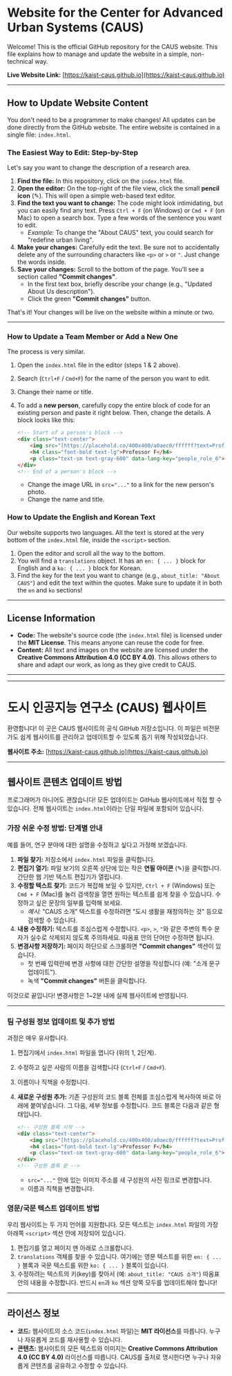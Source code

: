 # Website for the Center for Advanced Urban Systems (CAUS)

Welcome! This is the official GitHub repository for the CAUS website. This file explains how to manage and update the website in a simple, non-technical way.

**Live Website Link:** [https://kaist-caus.github.io](https://kaist-caus.github.io)

---

## How to Update Website Content

You don't need to be a programmer to make changes! All updates can be done directly from the GitHub website. The entire website is contained in a single file: `index.html`.

### The Easiest Way to Edit: Step-by-Step

Let's say you want to change the description of a research area.

1.  **Find the file:** In this repository, click on the `index.html` file.
2.  **Open the editor:** On the top-right of the file view, click the small **pencil icon** (✎). This will open a simple web-based text editor.
3.  **Find the text you want to change:** The code might look intimidating, but you can easily find any text. Press `Ctrl + F` (on Windows) or `Cmd + F` (on Mac) to open a search box. Type a few words of the sentence you want to edit.
    * *Example:* To change the "About CAUS" text, you could search for "redefine urban living".
4.  **Make your changes:** Carefully edit the text. Be sure not to accidentally delete any of the surrounding characters like `<p>` or `>` or `"`. Just change the words inside.
5.  **Save your changes:** Scroll to the bottom of the page. You'll see a section called **"Commit changes"**.
    * In the first text box, briefly describe your change (e.g., "Updated About Us description").
    * Click the green **"Commit changes"** button.

That's it! Your changes will be live on the website within a minute or two.

---

### How to Update a Team Member or Add a New One

The process is very similar.

1.  Open the `index.html` file in the editor (steps 1 & 2 above).
2.  Search (`Ctrl+F` / `Cmd+F`) for the name of the person you want to edit.
3.  Change their name or title.
4.  To add a **new person**, carefully copy the entire block of code for an existing person and paste it right below. Then, change the details. A block looks like this:

    ```html
    <!-- Start of a person's block -->
    <div class="text-center">
        <img src="[https://placehold.co/400x400/a0aec0/ffffff?text=Prof.+F](https://placehold.co/400x400/a0aec0/ffffff?text=Prof.+F)" class="w-32 h-32 mx-auto rounded-full mb-4 shadow-md" alt="Researcher Photo">
        <h4 class="font-bold text-lg">Professor F</h4>
        <p class="text-sm text-gray-600" data-lang-key="people_role_6">New Role</p>
    </div>
    <!-- End of a person's block -->
    ```

    * Change the image URL in `src="..."` to a link for the new person's photo.
    * Change the name and title.

### How to Update the English and Korean Text

Our website supports two languages. All the text is stored at the very bottom of the `index.html` file, inside the `<script>` section.

1.  Open the editor and scroll all the way to the bottom.
2.  You will find a `translations` object. It has an `en: { ... }` block for English and a `ko: { ... }` block for Korean.
3.  Find the key for the text you want to change (e.g., `about_title: "About CAUS"`) and edit the text within the quotes. Make sure to update it in both the `en` and `ko` sections!

---

## License Information

* **Code:** The website's source code (the `index.html` file) is licensed under the **MIT License**. This means anyone can reuse the code for free.
* **Content:** All text and images on the website are licensed under the **Creative Commons Attribution 4.0 (CC BY 4.0)**. This allows others to share and adapt our work, as long as they give credit to CAUS.


---
---

# 도시 인공지능 연구소 (CAUS) 웹사이트

환영합니다! 이 곳은 CAUS 웹사이트의 공식 GitHub 저장소입니다. 이 파일은 비전문가도 쉽게 웹사이트를 관리하고 업데이트할 수 있도록 돕기 위해 작성되었습니다.

**웹사이트 주소:** [https://kaist-caus.github.io](https://kaist-caus.github.io)

---

## 웹사이트 콘텐츠 업데이트 방법

프로그래머가 아니어도 괜찮습니다! 모든 업데이트는 GitHub 웹사이트에서 직접 할 수 있습니다. 전체 웹사이트는 `index.html`이라는 단일 파일에 포함되어 있습니다.

### 가장 쉬운 수정 방법: 단계별 안내

예를 들어, 연구 분야에 대한 설명을 수정하고 싶다고 가정해 보겠습니다.

1.  **파일 찾기:** 저장소에서 `index.html` 파일을 클릭합니다.
2.  **편집기 열기:** 파일 보기의 오른쪽 상단에 있는 작은 **연필 아이콘** (✎)을 클릭합니다. 간단한 웹 기반 텍스트 편집기가 열립니다.
3.  **수정할 텍스트 찾기:** 코드가 복잡해 보일 수 있지만, `Ctrl + F` (Windows) 또는 `Cmd + F` (Mac)를 눌러 검색창을 열면 원하는 텍스트를 쉽게 찾을 수 있습니다. 수정하고 싶은 문장의 일부를 입력해 보세요.
    * *예시:* "CAUS 소개" 텍스트를 수정하려면 "도시 생활을 재정의하는 것" 등으로 검색할 수 있습니다.
4.  **내용 수정하기:** 텍스트를 조심스럽게 수정합니다. `<p>`, `>`, `"`와 같은 주변의 특수 문자가 실수로 삭제되지 않도록 주의하세요. 따옴표 안의 단어만 수정하면 됩니다.
5.  **변경사항 저장하기:** 페이지 하단으로 스크롤하면 **"Commit changes"** 섹션이 있습니다.
    * 첫 번째 입력란에 변경 사항에 대한 간단한 설명을 작성합니다 (예: "소개 문구 업데이트").
    * 녹색 **"Commit changes"** 버튼을 클릭합니다.

이것으로 끝입니다! 변경사항은 1~2분 내에 실제 웹사이트에 반영됩니다.

---

### 팀 구성원 정보 업데이트 및 추가 방법

과정은 매우 유사합니다.

1.  편집기에서 `index.html` 파일을 엽니다 (위의 1, 2단계).
2.  수정하고 싶은 사람의 이름을 검색합니다 (`Ctrl+F` / `Cmd+F`).
3.  이름이나 직책을 수정합니다.
4.  **새로운 구성원 추가:** 기존 구성원의 코드 블록 전체를 조심스럽게 복사하여 바로 아래에 붙여넣습니다. 그 다음, 세부 정보를 수정합니다. 코드 블록은 다음과 같은 형태입니다.

    ```html
    <!-- 구성원 블록 시작 -->
    <div class="text-center">
        <img src="[https://placehold.co/400x400/a0aec0/ffffff?text=Prof.+F](https://placehold.co/400x400/a0aec0/ffffff?text=Prof.+F)" class="w-32 h-32 mx-auto rounded-full mb-4 shadow-md" alt="Researcher Photo">
        <h4 class="font-bold text-lg">Professor F</h4>
        <p class="text-sm text-gray-600" data-lang-key="people_role_6">New Role</p>
    </div>
    <!-- 구성원 블록 끝 -->
    ```
    * `src="..."` 안에 있는 이미지 주소를 새 구성원의 사진 링크로 변경합니다.
    * 이름과 직책을 변경합니다.

### 영문/국문 텍스트 업데이트 방법

우리 웹사이트는 두 가지 언어를 지원합니다. 모든 텍스트는 `index.html` 파일의 가장 아래쪽 `<script>` 섹션 안에 저장되어 있습니다.

1.  편집기를 열고 페이지 맨 아래로 스크롤합니다.
2.  `translations` 객체를 찾을 수 있습니다. 여기에는 영문 텍스트를 위한 `en: { ... }` 블록과 국문 텍스트를 위한 `ko: { ... }` 블록이 있습니다.
3.  수정하려는 텍스트의 키(key)를 찾아서 (예: `about_title: "CAUS 소개"`) 따옴표 안의 내용을 수정합니다. 반드시 `en`과 `ko` 섹션 양쪽 모두를 업데이트해야 합니다!

---

## 라이선스 정보

* **코드:** 웹사이트의 소스 코드(`index.html` 파일)는 **MIT 라이선스**를 따릅니다. 누구나 자유롭게 코드를 재사용할 수 있습니다.
* **콘텐츠:** 웹사이트의 모든 텍스트와 이미지는 **Creative Commons Attribution 4.0 (CC BY 4.0)** 라이선스를 따릅니다. CAUS를 출처로 명시한다면 누구나 자유롭게 콘텐츠를 공유하고 수정할 수 있습니다.

